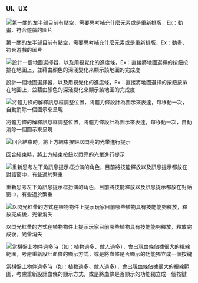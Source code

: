### UI、UX

![第一關的左半部目前有點空，需要思考補充什麼元素或是重新排版，Ex：動畫、符合遊戲的圖片](images/UI\UX%20Design/UI\UX%20Suggestion-1.png)

第一關的左半部目前有點空，需要思考補充什麼元素或是重新排版，Ex：動畫、符合遊戲的圖片

![設計一個地圖選擇器，以及用視覺化的進度條，Ex：直接將地圖選擇的按鈕按排在地圖上，並藉由顏色的深淺變化來顯示該地圖的完成度](images/UI\UX%20Design/UI\UX%20Suggestion-2.png)

設計一個地圖選擇器，以及用視覺化的進度條，Ex：直接將地圖選擇的按鈕按排在地圖上，並藉由顏色的深淺變化來顯示該地圖的完成度

![將體力條的解釋訊息框調整位置，將體力條設計為圖示來表達，每移動一次，自動消除一個圖示來呈現](images/UI\UX%20Design/UI\UX%20Suggestion-3.png)

將體力條的解釋訊息框調整位置，將體力條設計為圖示來表達，每移動一次，自動消除一個圖示來呈現

![回合結束時，將上方結束按鈕以閃亮的光暈進行提示](images/UI\UX%20Design/UI\UX%20Suggestion-4.png)

回合結束時，將上方結束按鈕以閃亮的光暈進行提示

![重新思考左下角訊息提示框扮演的角色，目前將技能釋放以及訊息提示都放在對話窗中，有些過於繁重](images/UI\UX%20Design/UI\UX%20Suggestion-5.png)

重新思考左下角訊息提示框扮演的角色，目前將技能釋放以及訊息提示都放在對話窗中，有些過於繁重

![以閃光紅暈的方式在植物物件上提示玩家目前哪些植物具有技能能夠釋放，釋放完成後，光暈消失](images/UI\UX%20Design/UI\UX%20Suggestion-6.png)

以閃光紅暈的方式在植物物件上提示玩家目前哪些植物具有技能能夠釋放，釋放完成後，光暈消失

![當棋盤上物件過多時（如：植物過多、敵人過多），會出現血條佔據很大的視線範圍，考慮重新設計血條的顯示方式，或是將血條是否顯示的功能獨立成一個按鍵](images/UI\UX%20Design/UI\UX%20Suggestion-7.png)

當棋盤上物件過多時（如：植物過多、敵人過多），會出現血條佔據很大的視線範圍，考慮重新設計血條的顯示方式，或是將血條是否顯示的功能獨立成一個按鍵
